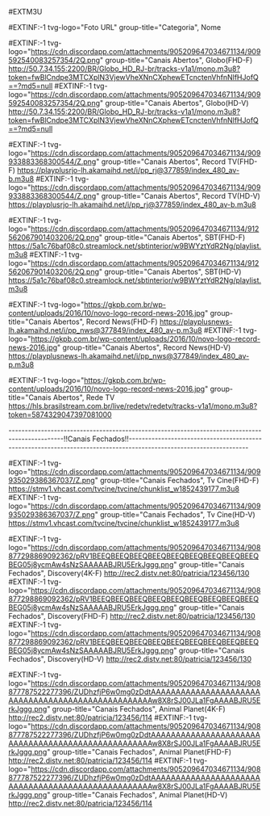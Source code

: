 #EXTM3U

#EXTINF:-1 tvg-logo="Foto URL" group-title="Categoria", Nome


#EXTINF:-1 tvg-logo="https://cdn.discordapp.com/attachments/905209647034671134/909592540083257354/2Q.png" group-title="Canais Abertos", Globo(FHD-F)
http://50.7.34.155:2200/BR/Globo_HD_RJ-br/tracks-v1a1/mono.m3u8?token=fwBlCndpe3MTCXplN3VjewVheXNnCXphewETcnctenVhfnNlfHJofQ==?md5=null
#EXTINF:-1 tvg-logo="https://cdn.discordapp.com/attachments/905209647034671134/909592540083257354/2Q.png" group-title="Canais Abertos", Globo(HD-V)
http://50.7.34.155:2200/BR/Globo_HD_RJ-br/tracks-v1a1/mono.m3u8?token=fwBlCndpe3MTCXplN3VjewVheXNnCXphewETcnctenVhfnNlfHJofQ==?md5=null


#EXTINF:-1 tvg-logo="https://cdn.discordapp.com/attachments/905209647034671134/909933883368300544/Z.png" group-title="Canais Abertos", Record TV(FHD-F)
https://playplusrjo-lh.akamaihd.net/i/pp_rj@377859/index_480_av-b.m3u8
#EXTINF:-1 tvg-logo="https://cdn.discordapp.com/attachments/905209647034671134/909933883368300544/Z.png" group-title="Canais Abertos", Record TV(HD-V)
https://playplusrjo-lh.akamaihd.net/i/pp_rj@377859/index_480_av-b.m3u8


#EXTINF:-1 tvg-logo="https://cdn.discordapp.com/attachments/905209647034671134/912562067901403206/2Q.png" group-title="Canais Abertos", SBT(FHD-F)
https://5a1c76baf08c0.streamlock.net/sbtinterior/w9BWYztYdR2Ng/playlist.m3u8
#EXTINF:-1 tvg-logo="https://cdn.discordapp.com/attachments/905209647034671134/912562067901403206/2Q.png" group-title="Canais Abertos", SBT(HD-V)
https://5a1c76baf08c0.streamlock.net/sbtinterior/w9BWYztYdR2Ng/playlist.m3u8


#EXTINF:-1 tvg-logo="https://gkpb.com.br/wp-content/uploads/2016/10/novo-logo-record-news-2016.jpg" group-title="Canais Abertos", Record News(FHD-F)
https://playplusnews-lh.akamaihd.net/i/pp_nws@377849/index_480_av-p.m3u8
#EXTINF:-1 tvg-logo="https://gkpb.com.br/wp-content/uploads/2016/10/novo-logo-record-news-2016.jpg" group-title="Canais Abertos", Record News(HD-V)
https://playplusnews-lh.akamaihd.net/i/pp_nws@377849/index_480_av-p.m3u8


#EXTINF:-1 tvg-logo="https://gkpb.com.br/wp-content/uploads/2016/10/novo-logo-record-news-2016.jpg" group-title="Canais Abertos", Rede TV
https://hls.brasilstream.com.br/live/redetv/redetv/tracks-v1a1/mono.m3u8?token=5874329047397081000



-----------------------------------------------------------------------------------------------!!Canais Fechados!!-------------------------------------------------------------------------------------------------------------------





#EXTINF:-1 tvg-logo="https://cdn.discordapp.com/attachments/905209647034671134/909935029386367037/Z.png" group-title="Canais Fechados", Tv Cine(FHD-F)
https://stmv1.vhcast.com/tvcine/tvcine/chunklist_w1852439177.m3u8
#EXTINF:-1 tvg-logo="https://cdn.discordapp.com/attachments/905209647034671134/909935029386367037/Z.png" group-title="Canais Fechados", Tv Cine(HD-V)
https://stmv1.vhcast.com/tvcine/tvcine/chunklist_w1852439177.m3u8

#EXTINF:-1 tvg-logo="https://cdn.discordapp.com/attachments/905209647034671134/908877298869092362/pRV1BEEQBEEQBEEQBEEQBEEQBEEQBEEQBEEQBEEQBEG05j8ycmAw4sNzSAAAAABJRU5ErkJggg.png" group-title="Canais Fechados", Discovery(4K-F)
http://rec2.distv.net:80/patricia/123456/130
#EXTINF:-1 tvg-logo="https://cdn.discordapp.com/attachments/905209647034671134/908877298869092362/pRV1BEEQBEEQBEEQBEEQBEEQBEEQBEEQBEEQBEEQBEG05j8ycmAw4sNzSAAAAABJRU5ErkJggg.png" group-title="Canais Fechados", Discovery(FHD-F)
http://rec2.distv.net:80/patricia/123456/130
#EXTINF:-1 tvg-logo="https://cdn.discordapp.com/attachments/905209647034671134/908877298869092362/pRV1BEEQBEEQBEEQBEEQBEEQBEEQBEEQBEEQBEEQBEG05j8ycmAw4sNzSAAAAABJRU5ErkJggg.png" group-title="Canais Fechados", Discovery(HD-V)
http://rec2.distv.net:80/patricia/123456/130


#EXTINF:-1 tvg-logo="https://cdn.discordapp.com/attachments/905209647034671134/908877787522277396/ZUDhzfjP6w0mg0zDdtAAAAAAAAAAAAAAAAAAAAAAAAAAAAAAAAAAAAAAAAAAAAAAAAAAAw8X8rSJ00JLa1FgAAAABJRU5ErkJggg.png" group-title="Canais Fechados", Animal Planet(4K-F)
http://rec2.distv.net:80/patricia/123456/114
#EXTINF:-1 tvg-logo="https://cdn.discordapp.com/attachments/905209647034671134/908877787522277396/ZUDhzfjP6w0mg0zDdtAAAAAAAAAAAAAAAAAAAAAAAAAAAAAAAAAAAAAAAAAAAAAAAAAAAw8X8rSJ00JLa1FgAAAABJRU5ErkJggg.png" group-title="Canais Fechados", Animal Planet(FHD-F)
http://rec2.distv.net:80/patricia/123456/114
#EXTINF:-1 tvg-logo="https://cdn.discordapp.com/attachments/905209647034671134/908877787522277396/ZUDhzfjP6w0mg0zDdtAAAAAAAAAAAAAAAAAAAAAAAAAAAAAAAAAAAAAAAAAAAAAAAAAAAw8X8rSJ00JLa1FgAAAABJRU5ErkJggg.png" group-title="Canais Fechados", Animal Planet(HD-V)
http://rec2.distv.net:80/patricia/123456/114




